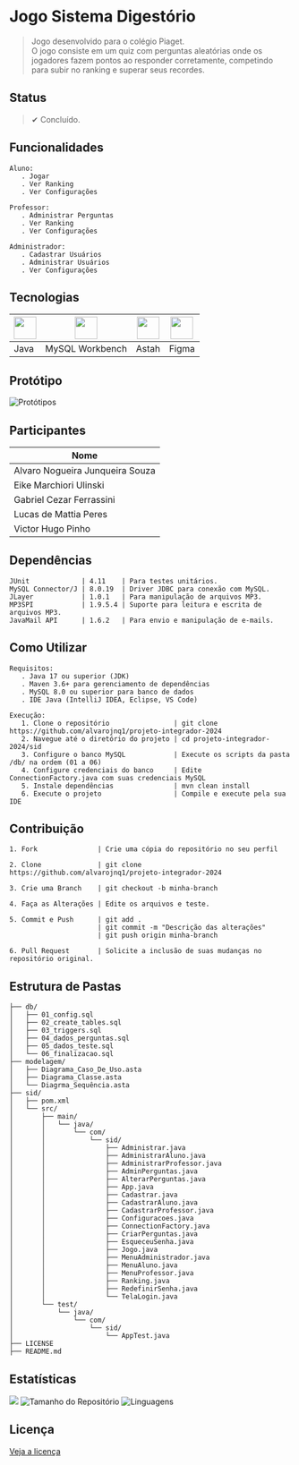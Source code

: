 <!--TÍTULO-->
# Jogo Sistema Digestório


<!--DESCRIÇÃO-->
> Jogo desenvolvido para o colégio Piaget. <br/>
> O jogo consiste em um quiz com perguntas aleatórias onde os jogadores fazem pontos ao responder corretamente, competindo para subir no ranking e superar seus recordes.


<!--STATUS-->
## Status
> ✔ Concluído.


<!--FUNCIONALIDADES-->
## Funcionalidades
````
Aluno:
   . Jogar
   . Ver Ranking
   . Ver Configurações

Professor:
   . Administrar Perguntas
   . Ver Ranking
   . Ver Configurações

Administrador:
   . Cadastrar Usuários
   . Administrar Usuários
   . Ver Configurações
````


<!--TECNOLOGIAS-->
## Tecnologias
| <img src="https://cdn.jsdelivr.net/gh/devicons/devicon/icons/java/java-original.svg" width="40"/> | <img src="https://cdn.jsdelivr.net/gh/devicons/devicon/icons/mysql/mysql-original.svg" width="40"/> | <img src="https://astah.net/wp-content/uploads/2019/07/Astah_blue.svg" width="40"/> | <img src="https://cdn.jsdelivr.net/gh/devicons/devicon/icons/figma/figma-original.svg" width="40"/> |
|--------------------------------------------------------------------------------------------------|---------------------------------------------------------------------------------------------------|-------------------------------------------------------------------------------------|--------------------------------------------------------------------------------------------|
| Java                                                                                            | MySQL Workbench                                                                                 | Astah                                                                               | Figma                                                                                      |


<!--PROTÓTIPO-->
## Protótipo
![Protótipos](https://github.com/user-attachments/assets/a9a11550-a11c-46ad-aa05-d608af20d510)


<!--PARTICIPANTES-->
## Participantes
| Nome                            |
|---------------------------------|
| Alvaro Nogueira Junqueira Souza |
| Eike Marchiori Ulinski          |
| Gabriel Cezar Ferrassini        |
| Lucas de Mattia Peres           |
| Victor Hugo Pinho               |


<!--DEPENDÊNCIAS-->
## Dependências
```
JUnit             | 4.11    | Para testes unitários.
MySQL Connector/J | 8.0.19  | Driver JDBC para conexão com MySQL.
JLayer            | 1.0.1   | Para manipulação de arquivos MP3.
MP3SPI            | 1.9.5.4 | Suporte para leitura e escrita de arquivos MP3.
JavaMail API      | 1.6.2   | Para envio e manipulação de e-mails.
```


<!--COMO UTILIZAR-->
## Como Utilizar
```
Requisitos:
   . Java 17 ou superior (JDK)
   . Maven 3.6+ para gerenciamento de dependências
   . MySQL 8.0 ou superior para banco de dados
   . IDE Java (IntelliJ IDEA, Eclipse, VS Code)

Execução:
   1. Clone o repositório                | git clone https://github.com/alvarojnq1/projeto-integrador-2024
   2. Navegue até o diretório do projeto | cd projeto-integrador-2024/sid
   3. Configure o banco MySQL            | Execute os scripts da pasta /db/ na ordem (01 a 06)
   4. Configure credenciais do banco     | Edite ConnectionFactory.java com suas credenciais MySQL
   5. Instale dependências               | mvn clean install
   6. Execute o projeto                  | Compile e execute pela sua IDE
```


<!--CONTRIBUIÇÃO-->
## Contribuição
````
1. Fork               | Crie uma cópia do repositório no seu perfil

2. Clone              | git clone https://github.com/alvarojnq1/projeto-integrador-2024

3. Crie uma Branch    | git checkout -b minha-branch

4. Faça as Alterações | Edite os arquivos e teste.

5. Commit e Push      | git add . 
                      |	git commit -m "Descrição das alterações" 
                      |	git push origin minha-branch

6. Pull Request       | Solicite a inclusão de suas mudanças no repositório original.
````


<!--ESTRUTURA DE PASTAS-->
## Estrutura de Pastas
````
├── db/
│   ├── 01_config.sql
│   ├── 02_create_tables.sql
│   ├── 03_triggers.sql
│   ├── 04_dados_perguntas.sql
│   ├── 05_dados_teste.sql
│   └── 06_finalizacao.sql
├── modelagem/
│   ├── Diagrama_Caso_De_Uso.asta
│   ├── Diagrama_Classe.asta
│   └── Diagrma_Sequência.asta
├── sid/
│ 	├── pom.xml
│	└── src/
│		├── main/
│		│   └── java/
│		│       └── com/
│		│           └── sid/
│		│               ├── Administrar.java
│		│               ├── AdministrarAluno.java
│		│               ├── AdministrarProfessor.java
│		│               ├── AdminPerguntas.java
│		│               ├── AlterarPerguntas.java
│		│               ├── App.java
│		│               ├── Cadastrar.java
│		│               ├── CadastrarAluno.java
│		│               ├── CadastrarProfessor.java
│		│               ├── Configuracoes.java
│		│               ├── ConnectionFactory.java
│		│               ├── CriarPerguntas.java
│		│               ├── EsqueceuSenha.java
│		│               ├── Jogo.java
│		│               ├── MenuAdministrador.java
│		│               ├── MenuAluno.java
│		│               ├── MenuProfessor.java
│		│               ├── Ranking.java
│		│               ├── RedefinirSenha.java
│		│               └── TelaLogin.java
│		└── test/
│			└── java/
│				└── com/
│					└── sid/
│						└── AppTest.java
├── LICENSE
├── README.md
````


<!--ESTATÍSTICAS-->
## Estatísticas 
![](https://visitor-badge.laobi.icu/badge?page_id=alvarojnq1.projeto-integrador-2024)
![Tamanho do Repositório](https://img.shields.io/github/repo-size/alvarojnq1/projeto-integrador-2024)
![Linguagens](https://img.shields.io/github/languages/top/alvarojnq1/projeto-integrador-2024)


<!--LICENÇA-->
## Licença 
[Veja a licença](https://github.com/alvarojnq1/projeto-integrador-2024/blob/main/LICENSE)
